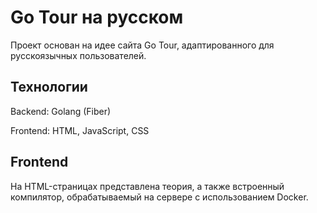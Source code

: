 # Go Tour на русском

Проект основан на идее сайта Go Tour, адаптированного для русскоязычных пользователей.

## Технологии

Backend: Golang (Fiber)

Frontend: HTML, JavaScript, CSS

## Frontend

На HTML-страницах представлена теория, а также встроенный компилятор, обрабатываемый на сервере с использованием Docker.
